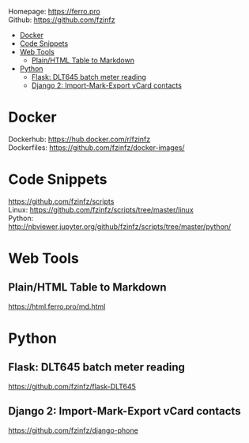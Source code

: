 Homepage: https://ferro.pro  
Github: https://github.com/fzinfz  

<!-- TOC -->

- [Docker](#docker)
- [Code Snippets](#code-snippets)
- [Web Tools](#web-tools)
    - [Plain/HTML Table to Markdown](#plainhtml-table-to-markdown)
- [Python](#python)
    - [Flask: DLT645 batch meter reading](#flask-dlt645-batch-meter-reading)
    - [Django 2: Import-Mark-Export vCard contacts](#django-2-import-mark-export-vcard-contacts)

<!-- /TOC -->


# Docker
Dockerhub: https://hub.docker.com/r/fzinfz  
Dockerfiles: https://github.com/fzinfz/docker-images/

# Code Snippets
https://github.com/fzinfz/scripts  
Linux: https://github.com/fzinfz/scripts/tree/master/linux  
Python: http://nbviewer.jupyter.org/github/fzinfz/scripts/tree/master/python/  

# Web Tools
## Plain/HTML Table to Markdown
https://html.ferro.pro/md.html  

# Python
## Flask: DLT645 batch meter reading
https://github.com/fzinfz/flask-DLT645

## Django 2: Import-Mark-Export vCard contacts
https://github.com/fzinfz/django-phone


